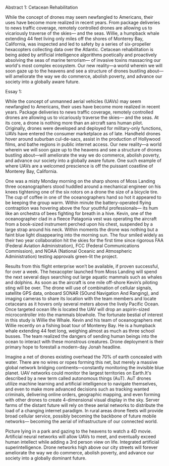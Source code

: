 Abstract 1: Cetacean Rehabilitation

While the concept of drones may seem newfangled to Americans, their uses have become more realized in recent years. From package deliveries to news traffic coverage, remotely controlled drones are allowing us to vicariously traverse of the skies— and the seas. Willie, a humpback whale extending 44 feet living only miles off the shores of Monterey Bay, California, was inspected and led to safety by a series of six-propeller hexacopters collecting data over the Atlantic. Cetacean rehabilitation is being aided by artificial intelligence algorithms poetically and proactively absolving the seas of marine terrorism— of invasive toxins massacring our world's most complex ecosystem. Our new reality—a world wherein we will soon gaze up to the heavens and see a structure of drones bustling about—will ameliorate the way we do commerce, abolish poverty, and advance our society into a globally aware future.


Essay 1: 

While the concept of unmanned aerial vehicles (UAVs) may seem newfangled to Americans, their uses have become more realized in recent years. Package deliveries to news traffic coverage, remotely controlled drones are allowing us to vicariously traverse the skies— and the seas. At its core, a drone is nothing more than an aircraft sans human pilot. Originally, drones were developed and deployed for military-only functions, UAVs have entered the consumer marketplace as of late. Handheld drones hover around suburban cul-de-sacs, assist in the production of Hollywood films, and bathe regions in public internet access. Our new reality—a world wherein we will soon gaze up to the heavens and see a structure of drones bustling about—will ameliorate the way we do commerce, abolish poverty, and advance our society into a globally aware future. One such example of where UAVs are a welcomed prescience is off the puissant coastline of Monterey Bay, California.  

One was a misty Monday morning on the sharp shores of Moss Landing three oceanographers stood huddled around a mechanical engineer on his knees tightening one of the six rotors on a drone the size of a bicycle tire. The cup of coffee in one of the oceanographers hand so hot it appeared to be keeping the group warm. Within minute the battery-operated flying contraption was hovering above the four youthful professionals— its hum like an orchestra of bees fighting for breath in a hive. Kevin, one of the oceanographer clad in a fleece Patagonia vest was operating the aircraft from a book-sized instrument perched upon his chest, suspended by a large strap around his neck. Within moments the drone was nothing but a faint blue light disappearing into the morning sun. The four smiled widely as their two year collaboration hit the skies for the first time since rigorous FAA (Federal Aviation Administration), FCC (Federal Communications Commission), and NOAA (National Oceanic and Atmospheric Administration) testing approvals green-lit the project. 

Results from this flight enterprise won’t be available, if proven successful, for over a  week. The hexacopter launched from Moss Landing will spend the next several days searching out large aquatic mammals such as whales and dolphins. As soon as the aircraft is one mile off-shore Kevin’s piloting sting will be over. The drone will use of combination of cellular signals, satellite GPS data, onboard SONAR (SOund Navigation And Ranging), and imaging cameras to share its location with the team members and locate cetaceans as it hovers only several meters above the lively Pacific Ocean. Once targeted ocean life is located the UAV will drop an aspirin-sized microcontroller into the mammals blowhole. The fortunate bestial of interest in this study is Willie the Whale. Kevin and his team of oceanographers met Willie recently on a fishing boat tour of Monterey Bay. He is a humpback whale extending 44 feet long, weighing almost as much as three school busses. The team realized the dangers of sending human beings into the ocean to interact with these monstrous creatures. Drone deployment is their primary hope to forestall a modern-day Jonah headline. 


Imagine a net of drones existing overhead the 70% of earth concealed with water. There are no wires or ropes forming this net, but merely a massive global network bridging continents—constantly monitoring the invisible blue planet. UAV networks could monitor the largest territories on Earth.It's described by a new term called autonomous things (AuT). AuT drones utilize machine learning and artificial intelligence to navigate themselves, and even to make more advanced decisions such as tracking wanted criminals, delivering online orders, geographic mapping, and even forming with other drones to create 4-dimensional visual display in the sky. Server farms of the distant future will rely on these aerial networks to distribute the load of a changing internet paradigm. In rural areas drone fleets will provide broad cellular service, possibly becoming the backbone of future mobile networks— becoming the aerial of infrastructure of our connected world. 

Picture lying in a park and gazing to the heavens to watch a 4D movie. Artificial neural networks will allow UAVs to meet, and eventually exceed human intellect while adding a 3rd person view on life. Integrated artificial superintelligence. Drone networks high above our city streets will forever ameliorate the way we do commerce, abolish poverty, and advance our society into a globally dominant future. 

